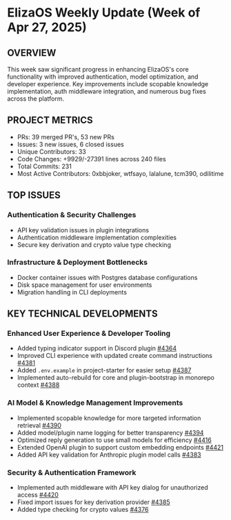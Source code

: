 # ElizaOS Weekly Update (Week of Apr 27, 2025)

## OVERVIEW
This week saw significant progress in enhancing ElizaOS's core functionality with improved authentication, model optimization, and developer experience. Key improvements include scopable knowledge implementation, auth middleware integration, and numerous bug fixes across the platform.

## PROJECT METRICS
- PRs: 39 merged PR's, 53 new PRs
- Issues: 3 new issues, 6 closed issues
- Unique Contributors: 33
- Code Changes: +9929/-27391 lines across 240 files
- Total Commits: 231
- Most Active Contributors: 0xbbjoker, wtfsayo, lalalune, tcm390, odilitime

## TOP ISSUES

### Authentication & Security Challenges
- API key validation issues in plugin integrations
- Authentication middleware implementation complexities
- Secure key derivation and crypto value type checking

### Infrastructure & Deployment Bottlenecks
- Docker container issues with Postgres database configurations
- Disk space management for user environments
- Migration handling in CLI deployments

## KEY TECHNICAL DEVELOPMENTS

### Enhanced User Experience & Developer Tooling
- Added typing indicator support in Discord plugin [#4364](https://github.com/elizaos/eliza/pull/4364)
- Improved CLI experience with updated create command instructions [#4381](https://github.com/elizaos/eliza/pull/4381)
- Added `.env.example` in project-starter for easier setup [#4387](https://github.com/elizaos/eliza/pull/4387)
- Implemented auto-rebuild for core and plugin-bootstrap in monorepo context [#4388](https://github.com/elizaos/eliza/pull/4388)

### AI Model & Knowledge Management Improvements
- Implemented scopable knowledge for more targeted information retrieval [#4390](https://github.com/elizaos/eliza/pull/4390)
- Added model/plugin name logging for better transparency [#4394](https://github.com/elizaos/eliza/pull/4394)
- Optimized reply generation to use small models for efficiency [#4416](https://github.com/elizaos/eliza/pull/4416)
- Extended OpenAI plugin to support custom embedding endpoints [#4421](https://github.com/elizaos/eliza/pull/4421)
- Added API key validation for Anthropic plugin model calls [#4383](https://github.com/elizaos/eliza/pull/4383)

### Security & Authentication Framework
- Implemented auth middleware with API key dialog for unauthorized access [#4420](https://github.com/elizaos/eliza/pull/4420)
- Fixed import issues for key derivation provider [#4385](https://github.com/elizaos/eliza/pull/4385)
- Added type checking for crypto values [#4376](https://github.com/elizaos/eliza/pull/4376)